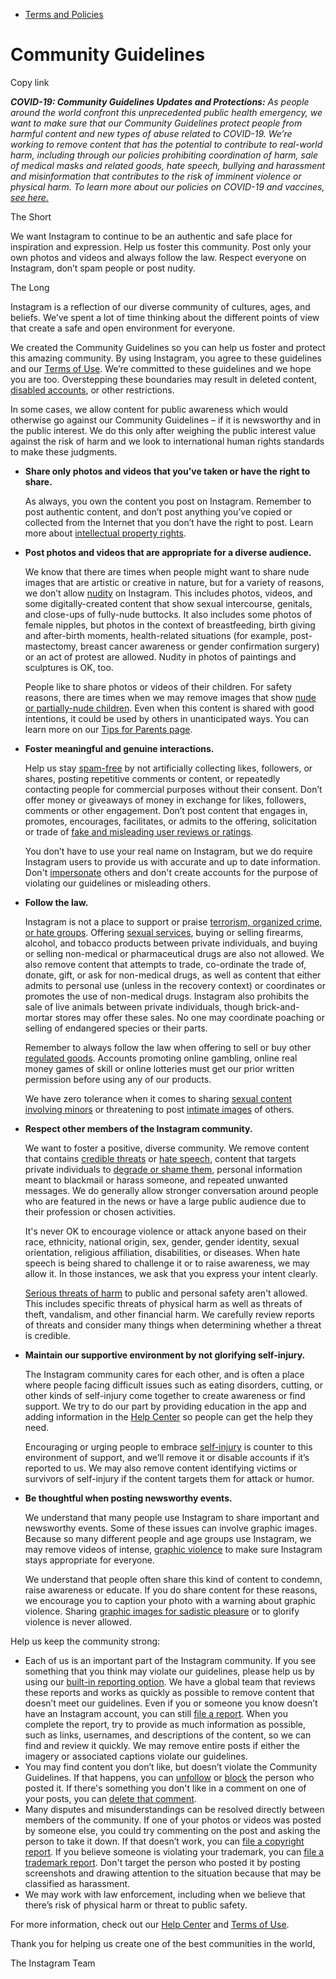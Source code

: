 *   [Terms and Policies](https://help.instagram.com/1417489251945243/?helpref=breadcrumb)

Community Guidelines
====================

Copy link

_**COVID-19: Community Guidelines Updates and Protections:** As people around the world confront this unprecedented public health emergency, we want to make sure that our Community Guidelines protect people from harmful content and new types of abuse related to COVID-19. We’re working to remove content that has the potential to contribute to real-world harm, including through our policies prohibiting coordination of harm, sale of medical masks and related goods, hate speech, bullying and harassment and misinformation that contributes to the risk of imminent violence or physical harm. To learn more about our policies on COVID-19 and vaccines, [see here.](https://help.instagram.com/697825587576762?helpref=faq_content)_

The Short

We want Instagram to continue to be an authentic and safe place for inspiration and expression. Help us foster this community. Post only your own photos and videos and always follow the law. Respect everyone on Instagram, don’t spam people or post nudity.

The Long

Instagram is a reflection of our diverse community of cultures, ages, and beliefs. We’ve spent a lot of time thinking about the different points of view that create a safe and open environment for everyone.

We created the Community Guidelines so you can help us foster and protect this amazing community. By using Instagram, you agree to these guidelines and our [Terms of Use](https://www.instagram.com/legal/terms). We’re committed to these guidelines and we hope you are too. Overstepping these boundaries may result in deleted content, [disabled accounts](https://help.instagram.com/366993040048856?helpref=faq_content), or other restrictions.

In some cases, we allow content for public awareness which would otherwise go against our Community Guidelines – if it is newsworthy and in the public interest. We do this only after weighing the public interest value against the risk of harm and we look to international human rights standards to make these judgments.

*   **Share only photos and videos that you’ve taken or have the right to share.**
    
    As always, you own the content you post on Instagram. Remember to post authentic content, and don’t post anything you’ve copied or collected from the Internet that you don’t have the right to post. Learn more about [intellectual property rights](https://help.instagram.com/126382350847838?helpref=faq_content).
    
*   **Post photos and videos that are appropriate for a diverse audience.**
    
    We know that there are times when people might want to share nude images that are artistic or creative in nature, but for a variety of reasons, we don’t allow [nudity](https://l.instagram.com/?u=https%3A%2F%2Fwww.facebook.com%2Fcommunitystandards%2Fadult_nudity_sexual_activity&e=AT0WGIMdxujSjj94YZlLkXLChchbpabI2Vnttr0EJbJ-_3hFY2H1-Aor_ApG8mp6isWCiZ9DGiiyGTz55_09qMy6h_DioIjg-ppvIY4ywQu3lMguloKmjKlhpLqzQXNCmwZ1YLoJWTGcGENRK5eDxWjYNUyRXedpSRRlXw) on Instagram. This includes photos, videos, and some digitally-created content that show sexual intercourse, genitals, and close-ups of fully-nude buttocks. It also includes some photos of female nipples, but photos in the context of breastfeeding, birth giving and after-birth moments, health-related situations (for example, post-mastectomy, breast cancer awareness or gender confirmation surgery) or an act of protest are allowed. Nudity in photos of paintings and sculptures is OK, too.
    
    People like to share photos or videos of their children. For safety reasons, there are times when we may remove images that show [nude or partially-nude children](https://l.instagram.com/?u=https%3A%2F%2Fwww.facebook.com%2Fcommunitystandards%2Fchild_nudity_sexual_exploitation&e=AT0WGIMdxujSjj94YZlLkXLChchbpabI2Vnttr0EJbJ-_3hFY2H1-Aor_ApG8mp6isWCiZ9DGiiyGTz55_09qMy6h_DioIjg-ppvIY4ywQu3lMguloKmjKlhpLqzQXNCmwZ1YLoJWTGcGENRK5eDxWjYNUyRXedpSRRlXw). Even when this content is shared with good intentions, it could be used by others in unanticipated ways. You can learn more on our [Tips for Parents page](https://help.instagram.com/154475974694511/?helpref=faq_content).
    
*   **Foster meaningful and genuine interactions.**
    
    Help us stay [spam-free](https://l.instagram.com/?u=https%3A%2F%2Fwww.facebook.com%2Fcommunitystandards%2Fspam&e=AT0WGIMdxujSjj94YZlLkXLChchbpabI2Vnttr0EJbJ-_3hFY2H1-Aor_ApG8mp6isWCiZ9DGiiyGTz55_09qMy6h_DioIjg-ppvIY4ywQu3lMguloKmjKlhpLqzQXNCmwZ1YLoJWTGcGENRK5eDxWjYNUyRXedpSRRlXw) by not artificially collecting likes, followers, or shares, posting repetitive comments or content, or repeatedly contacting people for commercial purposes without their consent. Don’t offer money or giveaways of money in exchange for likes, followers, comments or other engagement. Don’t post content that engages in, promotes, encourages, facilitates, or admits to the offering, solicitation or trade of [fake and misleading user reviews or ratings](https://l.instagram.com/?u=https%3A%2F%2Fwww.facebook.com%2Fcommunitystandards%2Ffraud_deception&e=AT0WGIMdxujSjj94YZlLkXLChchbpabI2Vnttr0EJbJ-_3hFY2H1-Aor_ApG8mp6isWCiZ9DGiiyGTz55_09qMy6h_DioIjg-ppvIY4ywQu3lMguloKmjKlhpLqzQXNCmwZ1YLoJWTGcGENRK5eDxWjYNUyRXedpSRRlXw).
    
    You don’t have to use your real name on Instagram, but we do require Instagram users to provide us with accurate and up to date information. Don't [impersonate](https://l.instagram.com/?u=https%3A%2F%2Fwww.facebook.com%2Fcommunitystandards%2Fmisrepresentation&e=AT0WGIMdxujSjj94YZlLkXLChchbpabI2Vnttr0EJbJ-_3hFY2H1-Aor_ApG8mp6isWCiZ9DGiiyGTz55_09qMy6h_DioIjg-ppvIY4ywQu3lMguloKmjKlhpLqzQXNCmwZ1YLoJWTGcGENRK5eDxWjYNUyRXedpSRRlXw) others and don't create accounts for the purpose of violating our guidelines or misleading others.
    
*   **Follow the law.**
    
    Instagram is not a place to support or praise [terrorism, organized crime, or hate groups](https://l.instagram.com/?u=https%3A%2F%2Fwww.facebook.com%2Fcommunitystandards%2Fdangerous_individuals_organizations&e=AT0WGIMdxujSjj94YZlLkXLChchbpabI2Vnttr0EJbJ-_3hFY2H1-Aor_ApG8mp6isWCiZ9DGiiyGTz55_09qMy6h_DioIjg-ppvIY4ywQu3lMguloKmjKlhpLqzQXNCmwZ1YLoJWTGcGENRK5eDxWjYNUyRXedpSRRlXw). Offering [sexual services](https://l.instagram.com/?u=https%3A%2F%2Fwww.facebook.com%2Fcommunitystandards%2Fsexual_solicitation&e=AT0WGIMdxujSjj94YZlLkXLChchbpabI2Vnttr0EJbJ-_3hFY2H1-Aor_ApG8mp6isWCiZ9DGiiyGTz55_09qMy6h_DioIjg-ppvIY4ywQu3lMguloKmjKlhpLqzQXNCmwZ1YLoJWTGcGENRK5eDxWjYNUyRXedpSRRlXw), buying or selling firearms, alcohol, and tobacco products between private individuals, and buying or selling non-medical or pharmaceutical drugs are also not allowed. We also remove content that attempts to trade, co-ordinate the trade of, donate, gift, or ask for non-medical drugs, as well as content that either admits to personal use (unless in the recovery context) or coordinates or promotes the use of non-medical drugs. Instagram also prohibits the sale of live animals between private individuals, though brick-and-mortar stores may offer these sales. No one may coordinate poaching or selling of endangered species or their parts.
    
    Remember to always follow the law when offering to sell or buy other [regulated goods](https://l.instagram.com/?u=https%3A%2F%2Fwww.facebook.com%2Fcommunitystandards%2Fregulated_goods&e=AT0WGIMdxujSjj94YZlLkXLChchbpabI2Vnttr0EJbJ-_3hFY2H1-Aor_ApG8mp6isWCiZ9DGiiyGTz55_09qMy6h_DioIjg-ppvIY4ywQu3lMguloKmjKlhpLqzQXNCmwZ1YLoJWTGcGENRK5eDxWjYNUyRXedpSRRlXw). Accounts promoting online gambling, online real money games of skill or online lotteries must get our prior written permission before using any of our products.
    
    We have zero tolerance when it comes to sharing [sexual content involving minors](https://l.instagram.com/?u=https%3A%2F%2Fwww.facebook.com%2Fcommunitystandards%2Fchild_nudity_sexual_exploitation&e=AT0WGIMdxujSjj94YZlLkXLChchbpabI2Vnttr0EJbJ-_3hFY2H1-Aor_ApG8mp6isWCiZ9DGiiyGTz55_09qMy6h_DioIjg-ppvIY4ywQu3lMguloKmjKlhpLqzQXNCmwZ1YLoJWTGcGENRK5eDxWjYNUyRXedpSRRlXw) or threatening to post [intimate images](https://l.instagram.com/?u=https%3A%2F%2Fwww.facebook.com%2Fcommunitystandards%2Fsexual_exploitation_adults&e=AT0WGIMdxujSjj94YZlLkXLChchbpabI2Vnttr0EJbJ-_3hFY2H1-Aor_ApG8mp6isWCiZ9DGiiyGTz55_09qMy6h_DioIjg-ppvIY4ywQu3lMguloKmjKlhpLqzQXNCmwZ1YLoJWTGcGENRK5eDxWjYNUyRXedpSRRlXw) of others.
    
*   **Respect other members of the Instagram community.**
    
    We want to foster a positive, diverse community. We remove content that contains [credible threats](https://l.instagram.com/?u=https%3A%2F%2Fwww.facebook.com%2Fcommunitystandards%2Fcredible_violence&e=AT0WGIMdxujSjj94YZlLkXLChchbpabI2Vnttr0EJbJ-_3hFY2H1-Aor_ApG8mp6isWCiZ9DGiiyGTz55_09qMy6h_DioIjg-ppvIY4ywQu3lMguloKmjKlhpLqzQXNCmwZ1YLoJWTGcGENRK5eDxWjYNUyRXedpSRRlXw) or [hate speech](https://l.instagram.com/?u=https%3A%2F%2Fwww.facebook.com%2Fcommunitystandards%2Fhate_speech&e=AT0WGIMdxujSjj94YZlLkXLChchbpabI2Vnttr0EJbJ-_3hFY2H1-Aor_ApG8mp6isWCiZ9DGiiyGTz55_09qMy6h_DioIjg-ppvIY4ywQu3lMguloKmjKlhpLqzQXNCmwZ1YLoJWTGcGENRK5eDxWjYNUyRXedpSRRlXw), content that targets private individuals to [degrade or shame them](https://l.instagram.com/?u=https%3A%2F%2Fwww.facebook.com%2Fcommunitystandards%2Fbullying&e=AT0WGIMdxujSjj94YZlLkXLChchbpabI2Vnttr0EJbJ-_3hFY2H1-Aor_ApG8mp6isWCiZ9DGiiyGTz55_09qMy6h_DioIjg-ppvIY4ywQu3lMguloKmjKlhpLqzQXNCmwZ1YLoJWTGcGENRK5eDxWjYNUyRXedpSRRlXw), personal information meant to blackmail or harass someone, and repeated unwanted messages. We do generally allow stronger conversation around people who are featured in the news or have a large public audience due to their profession or chosen activities.
    
    It's never OK to encourage violence or attack anyone based on their race, ethnicity, national origin, sex, gender, gender identity, sexual orientation, religious affiliation, disabilities, or diseases. When hate speech is being shared to challenge it or to raise awareness, we may allow it. In those instances, we ask that you express your intent clearly.
    
    [Serious threats of harm](https://l.instagram.com/?u=https%3A%2F%2Fwww.facebook.com%2Fcommunitystandards%2Fcredible_violence&e=AT0WGIMdxujSjj94YZlLkXLChchbpabI2Vnttr0EJbJ-_3hFY2H1-Aor_ApG8mp6isWCiZ9DGiiyGTz55_09qMy6h_DioIjg-ppvIY4ywQu3lMguloKmjKlhpLqzQXNCmwZ1YLoJWTGcGENRK5eDxWjYNUyRXedpSRRlXw) to public and personal safety aren't allowed. This includes specific threats of physical harm as well as threats of theft, vandalism, and other financial harm. We carefully review reports of threats and consider many things when determining whether a threat is credible.
    
*   **Maintain our supportive environment by not glorifying self-injury.**
    
    The Instagram community cares for each other, and is often a place where people facing difficult issues such as eating disorders, cutting, or other kinds of self-injury come together to create awareness or find support. We try to do our part by providing education in the app and adding information in the [Help Center](https://help.instagram.com/) so people can get the help they need.
    
    Encouraging or urging people to embrace [self-injury](https://l.instagram.com/?u=https%3A%2F%2Fwww.facebook.com%2Fcommunitystandards%2Fsuicide_self_injury_violence&e=AT0WGIMdxujSjj94YZlLkXLChchbpabI2Vnttr0EJbJ-_3hFY2H1-Aor_ApG8mp6isWCiZ9DGiiyGTz55_09qMy6h_DioIjg-ppvIY4ywQu3lMguloKmjKlhpLqzQXNCmwZ1YLoJWTGcGENRK5eDxWjYNUyRXedpSRRlXw) is counter to this environment of support, and we’ll remove it or disable accounts if it’s reported to us. We may also remove content identifying victims or survivors of self-injury if the content targets them for attack or humor.
    
*   **Be thoughtful when posting newsworthy events.**
    
    We understand that many people use Instagram to share important and newsworthy events. Some of these issues can involve graphic images. Because so many different people and age groups use Instagram, we may remove videos of intense, [graphic violence](https://l.instagram.com/?u=https%3A%2F%2Fwww.facebook.com%2Fcommunitystandards%2Fgraphic_violence&e=AT0WGIMdxujSjj94YZlLkXLChchbpabI2Vnttr0EJbJ-_3hFY2H1-Aor_ApG8mp6isWCiZ9DGiiyGTz55_09qMy6h_DioIjg-ppvIY4ywQu3lMguloKmjKlhpLqzQXNCmwZ1YLoJWTGcGENRK5eDxWjYNUyRXedpSRRlXw) to make sure Instagram stays appropriate for everyone.
    
    We understand that people often share this kind of content to condemn, raise awareness or educate. If you do share content for these reasons, we encourage you to caption your photo with a warning about graphic violence. Sharing [graphic images for sadistic pleasure](https://l.instagram.com/?u=https%3A%2F%2Fwww.facebook.com%2Fcommunitystandards%2Fcruel_insensitive&e=AT0WGIMdxujSjj94YZlLkXLChchbpabI2Vnttr0EJbJ-_3hFY2H1-Aor_ApG8mp6isWCiZ9DGiiyGTz55_09qMy6h_DioIjg-ppvIY4ywQu3lMguloKmjKlhpLqzQXNCmwZ1YLoJWTGcGENRK5eDxWjYNUyRXedpSRRlXw) or to glorify violence is never allowed.
    

Help us keep the community strong:

*   Each of us is an important part of the Instagram community. If you see something that you think may violate our guidelines, please help us by using our [built-in reporting option](https://help.instagram.com/165828726894770?helpref=faq_content). We have a global team that reviews these reports and works as quickly as possible to remove content that doesn’t meet our guidelines. Even if you or someone you know doesn’t have an Instagram account, you can still [file a report](https://help.instagram.com/contact/383679321740945). When you complete the report, try to provide as much information as possible, such as links, usernames, and descriptions of the content, so we can find and review it quickly. We may remove entire posts if either the imagery or associated captions violate our guidelines.
*   You may find content you don’t like, but doesn’t violate the Community Guidelines. If that happens, you can [unfollow](https://help.instagram.com/286340048138725?helpref=faq_content) or [block](https://help.instagram.com/426700567389543/?helpref=faq_content) the person who posted it. If there's something you don't like in a comment on one of your posts, you can [delete that comment](https://help.instagram.com/289098941190483?helpref=faq_content).
*   Many disputes and misunderstandings can be resolved directly between members of the community. If one of your photos or videos was posted by someone else, you could try commenting on the post and asking the person to take it down. If that doesn’t work, you can [file a copyright report](https://help.instagram.com/126382350847838?helpref=faq_content). If you believe someone is violating your trademark, you can [file a trademark report](https://help.instagram.com/222826637847963?helpref=faq_content). Don't target the person who posted it by posting screenshots and drawing attention to the situation because that may be classified as harassment.
*   We may work with law enforcement, including when we believe that there’s risk of physical harm or threat to public safety.

For more information, check out our [Help Center](https://help.instagram.com/) and [Terms of Use](https://l.instagram.com/?u=http%3A%2F%2Finstagram.com%2Flegal%2Fterms%2F%23&e=AT0WGIMdxujSjj94YZlLkXLChchbpabI2Vnttr0EJbJ-_3hFY2H1-Aor_ApG8mp6isWCiZ9DGiiyGTz55_09qMy6h_DioIjg-ppvIY4ywQu3lMguloKmjKlhpLqzQXNCmwZ1YLoJWTGcGENRK5eDxWjYNUyRXedpSRRlXw).

Thank you for helping us create one of the best communities in the world,

The Instagram Team